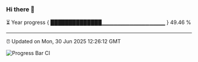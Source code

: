### Hi there 👋

⏳ Year progress { ██████████████▁▁▁▁▁▁▁▁▁▁▁▁▁▁▁▁ } 49.46 %

---

⏰ Updated on Mon, 30 Jun 2025 12:26:12 GMT

![Progress Bar CI](https://github.com/code-lakshay/GitHub-Actions-Demo/workflows/Progress%20Bar%20CI/badge.svg)
